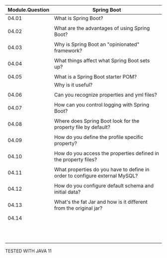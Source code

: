 | Module.Question | Spring Boot                                                                 |
|-----------------|-----------------------------------------------------------------------------|
| 04.01           | What is Spring Boot?                                                        |
|                 |                                                                             |
| 04.02           | What are the advantages of using Spring Boot?                               |
|                 |                                                                             |
| 04.03           | Why is Spring Boot an "opinionated" framework?                              |
|                 |                                                                             |
| 04.04           | What things affect what Spring Boot sets up?                                |
|                 |                                                                             |
| 04.05           | What is a Spring Boot starter POM?                                          |
|                 | Why is it useful?                                                           |
|                 |                                                                             |
| 04.06           | Can you recognize properties and yml files?                                 |
|                 |                                                                             |
| 04.07           | How can you control logging with Spring Boot?                               |
|                 |                                                                             |
| 04.08           | Where does Spring Boot look for the property file by default?               |
|                 |                                                                             |
| 04.09           | How do you define the profile specific property?                            |
|                 |                                                                             |
| 04.10           | How do you access the properties defined in the property files?             |
|                 |                                                                             |
| 04.11           | What properties do you have to define in order to configure external MySQL? |
|                 |                                                                             |
| 04.12           | How do you configure default schema and initial data?                       |
|                 |                                                                             |
| 04.13           | What's the fat Jar and how is it different from the original jar?           |
|                 |                                                                             |
| 04.14           |                                                                             |
|                 |                                                                             |
|                 |                                                                             |
|                 |                                                                             |
|                 |                                                                             |
|                 |                                                                             |
|                 |                                                                             |
|                 |                                                                             |
|                 |                                                                             |
|                 |                                                                             |
|                 |                                                                             |
|                 |                                                                             |


TESTED WITH JAVA 11